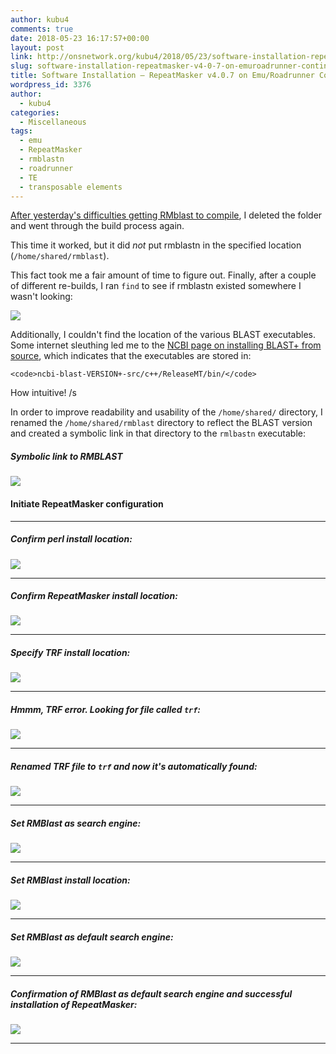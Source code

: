 ```yaml
---
author: kubu4
comments: true
date: 2018-05-23 16:17:57+00:00
layout: post
link: http://onsnetwork.org/kubu4/2018/05/23/software-installation-repeatmasker-v4-0-7-on-emuroadrunner-continued/
slug: software-installation-repeatmasker-v4-0-7-on-emuroadrunner-continued
title: Software Installation – RepeatMasker v4.0.7 on Emu/Roadrunner Continued
wordpress_id: 3376
author:
  - kubu4
categories:
  - Miscellaneous
tags:
  - emu
  - RepeatMasker
  - rmblastn
  - roadrunner
  - TE
  - transposable elements
---
```


[After yesterday's difficulties getting RMblast to compile](http://onsnetwork.org/kubu4/2018/05/22/software-installation-repeatmasker-v4-0-7-on-emuroadrunner/), I deleted the folder and went through the build process again.

This time it worked, but it did _not_ put rmblastn in the specified location (`/home/shared/rmblast`).

This fact took me a fair amount of time to figure out. Finally, after a couple of different re-builds, I ran `find` to see if rmblastn existed somewhere I wasn't looking:

![](http://owl.fish.washington.edu/Athaliana/20180523_rmblast_install_01.png)

Additionally, I couldn't find the location of the various BLAST executables. Some internet sleuthing led me to the [NCBI page on installing BLAST+ from source](https://www.ncbi.nlm.nih.gov/books/NBK279671/), which indicates that the executables are stored in:


    
    <code>ncbi-blast-VERSION+-src/c++/ReleaseMT/bin/</code>



How intuitive! /s

In order to improve readability and usability of the `/home/shared/` directory, I renamed the `/home/shared/rmblast` directory to reflect the BLAST version and created a symbolic link in that directory to the `rmlbastn` executable:



##### Symbolic link to RMBLAST



![](http://owl.fish.washington.edu/Athaliana/20180523_rmblast_install_02.png)



#### Initiate RepeatMasker configuration





* * *





##### Confirm perl install location:



![](http://owl.fish.washington.edu/Athaliana/20180523_rmblast_install_03.png)



* * *





##### Confirm RepeatMasker install location:



![](http://owl.fish.washington.edu/Athaliana/20180523_rmblast_install_04.png)



* * *





##### Specify TRF install location:



![](http://owl.fish.washington.edu/Athaliana/20180523_rmblast_install_05.png)



* * *





##### Hmmm, TRF error. Looking for file called `trf`:



![](http://owl.fish.washington.edu/Athaliana/20180523_rmblast_install_06.png)



* * *





##### Renamed TRF file to `trf` and now it's automatically found:



![](http://owl.fish.washington.edu/Athaliana/20180523_rmblast_install_07.png)



* * *





##### Set RMBlast as search engine:



![](http://owl.fish.washington.edu/Athaliana/20180523_rmblast_install_08.png)



* * *





##### Set RMBlast install location:



![](http://owl.fish.washington.edu/Athaliana/20180523_rmblast_install_09.png)



* * *





##### Set RMBlast as default search engine:



![](http://owl.fish.washington.edu/Athaliana/20180523_rmblast_install_10.png)



* * *





##### Confirmation of RMBlast as default search engine and successful installation of RepeatMasker:



![](http://owl.fish.washington.edu/Athaliana/20180523_rmblast_install_12.png)



* * *
